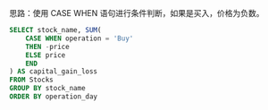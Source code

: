 思路：使用 CASE WHEN 语句进行条件判断，如果是买入，价格为负数。
```sql
SELECT stock_name, SUM(
    CASE WHEN operation = 'Buy'
    THEN -price
    ELSE price
    END 
) AS capital_gain_loss
FROM Stocks
GROUP BY stock_name
ORDER BY operation_day
```
